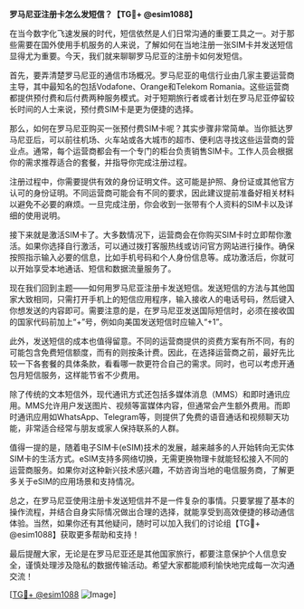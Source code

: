 **罗马尼亚注册卡怎么发短信？【TG💪+ @esim1088】**

在当今数字化飞速发展的时代，短信依然是人们日常沟通的重要工具之一。对于那些需要在国外使用手机服务的人来说，了解如何在当地注册一张SIM卡并发送短信显得尤为重要。今天，我们就来聊聊罗马尼亚的注册卡如何发短信。

首先，要弄清楚罗马尼亚的通信市场概况。罗马尼亚的电信行业由几家主要运营商主导，其中最知名的包括Vodafone、Orange和Telekom Romania。这些运营商都提供预付费和后付费两种服务模式。对于短期旅行者或者计划在罗马尼亚停留较长时间的人士来说，预付费SIM卡是更为便捷的选择。

那么，如何在罗马尼亚购买一张预付费SIM卡呢？其实步骤非常简单。当你抵达罗马尼亚后，可以前往机场、火车站或各大城市的超市、便利店寻找这些运营商的营业点。通常，每个运营商都会有一个专门的柜台负责销售SIM卡。工作人员会根据你的需求推荐适合的套餐，并指导你完成注册过程。

注册过程中，你需要提供有效的身份证明文件。这可能是护照、身份证或其他官方认可的身份证明。不同运营商可能会有不同的要求，因此建议提前准备好相关材料以避免不必要的麻烦。一旦完成注册，你会收到一张带有个人资料的SIM卡以及详细的使用说明。

接下来就是激活SIM卡了。大多数情况下，运营商会在你购买SIM卡时立即帮你激活。如果你选择自行激活，可以通过拨打客服热线或访问官方网站进行操作。确保按照指示输入必要的信息，比如手机号码和个人身份信息等。成功激活后，你就可以开始享受本地通话、短信和数据流量服务了。

现在我们回到主题——如何用罗马尼亚注册卡发送短信。发送短信的方法与其他国家大致相同，只需打开手机上的短信应用程序，输入接收人的电话号码，然后键入你想发送的内容即可。需要注意的是，在罗马尼亚发送国际短信时，必须在接收国的国家代码前加上“+”号，例如向美国发送短信时应输入“+1”。

此外，发送短信的成本也值得留意。不同的运营商提供的资费方案有所不同，有的可能包含免费短信额度，而有的则按条计费。因此，在选择运营商之前，最好先比较一下各套餐的具体条款，看看哪一款更符合自己的需求。同时，也可以考虑开通包月短信服务，这样能节省不少费用。

除了传统的文本短信外，现代通讯方式还包括多媒体消息（MMS）和即时通讯应用。MMS允许用户发送图片、视频等富媒体内容，但通常会产生额外费用。而即时通讯应用如WhatsApp、Telegram等，则提供了免费的语音通话和视频聊天功能，非常适合经常与朋友或家人保持联系的人群。

值得一提的是，随着电子SIM卡(eSIM)技术的发展，越来越多的人开始转向无实体SIM卡的生活方式。eSIM支持多网络切换，无需更换物理卡就能轻松接入不同的运营商服务。如果你对这种新兴技术感兴趣，不妨咨询当地的电信服务商，了解更多关于eSIM的应用场景和支持情况。

总之，在罗马尼亚使用注册卡发送短信并不是一件复杂的事情。只要掌握了基本的操作流程，并结合自身实际情况做出合理的选择，就能享受到高效便捷的移动通信体验。当然，如果你还有其他疑问，随时可以加入我们的讨论组【TG💪+ @esim1088】获取更多帮助和支持！

最后提醒大家，无论是在罗马尼亚还是其他国家旅行，都要注意保护个人信息安全，谨慎处理涉及隐私的数据传输活动。希望大家都能顺利愉快地完成每一次沟通交流！

[[TG💪+ @esim1088](https://t.me/s/esim1088) ![Image](https://i.postimg.cc/4NQfJmqS/Snipaste-2025-05-13-00-14-12.png)]